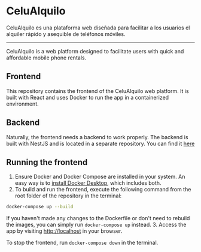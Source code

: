 # CeluAlquilo

CeluAlquilo es una plataforma web diseñada para facilitar a los usuarios el alquiler rápido y asequible de teléfonos móviles.

---

CeluAlquilo is a web platform designed to facilitate users with quick and affordable mobile phone rentals.

## Frontend

This repository contains the frontend of the CeluAlquilo web platform. It is built with React and uses Docker to run the app in a containerized environment.

## Backend

Naturally, the frontend needs a backend to work properly. The backend is built with NestJS and is located in a separate repository. You can find it [here](https://github.com/fedemelo/celualquilo-back)

## Running the frontend

1. Ensure Docker and Docker Compose are installed in your system. An easy way is to [install Docker Desktop](https://www.docker.com/products/docker-desktop/), which includes both.
2. To build and run the frontend, execute the following command from the root folder of the repository in the terminal:
```bash
docker-compose up --build
```
If you haven't made any changes to the Dockerfile or don't need to rebuild the images, you can simply run `docker-compose up` instead.
3. Access the app by visiting [http://localhost](http://localhost) in your browser.

To stop the frontend, run `docker-compose down` in the terminal.
